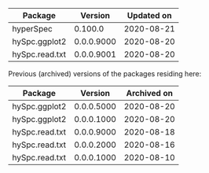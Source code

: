 
Package       | Version       | Updated on    
------------- | ------------- | ------------- 
hyperSpec | 0.100.0 | 2020-08-21
hySpc.ggplot2 | 0.0.0.9000 | 2020-08-20
hySpc.read.txt | 0.0.0.9001 | 2020-08-20

Previous (archived) versions of the packages residing here: 

Package       | Version       | Archived on   
------------- | ------------- | ------------- 
hySpc.ggplot2 | 0.0.0.5000 | 2020-08-20
hySpc.ggplot2 | 0.0.0.1000 | 2020-08-20
hySpc.read.txt | 0.0.0.9000 | 2020-08-18
hySpc.read.txt | 0.0.0.2000 | 2020-08-16
hySpc.read.txt | 0.0.0.1000 | 2020-08-10
